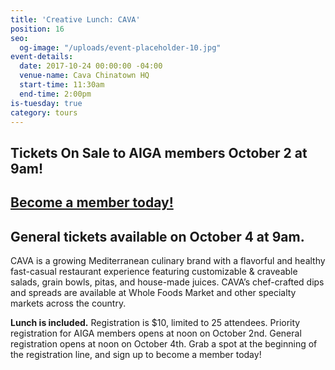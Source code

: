 ```yaml
---
title: 'Creative Lunch: CAVA'
position: 16
seo:
  og-image: "/uploads/event-placeholder-10.jpg"
event-details:
  date: 2017-10-24 00:00:00 -04:00
  venue-name: Cava Chinatown HQ
  start-time: 11:30am
  end-time: 2:00pm
is-tuesday: true
category: tours
---
```


## Tickets On Sale to AIGA members October 2 at 9am! 

## [Become a member today!](https://dc.aiga.org/membership/membership-rates/)

## General tickets available on October 4 at 9am.

CAVA is a growing Mediterranean culinary brand with a flavorful and healthy fast-casual restaurant experience featuring customizable &amp; craveable salads, grain bowls, pitas, and house-made juices. CAVA’s chef-crafted dips and spreads are available at Whole Foods Market and other specialty markets across the country. 

**Lunch is included.** Registration is $10, limited to 25 attendees. Priority registration for AIGA members opens at noon on October 2nd. General registration opens at noon on October 4th. Grab a spot at the beginning of the registration line, and sign up to become a member today!